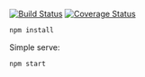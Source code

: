 [![Build Status](https://travis-ci.org/bitpay/icv2.svg?branch=master)](https://travis-ci.org/bitpay/icv2) [![Coverage Status](https://coveralls.io/repos/github/bitpay/icv2/badge.svg?branch=master)](https://coveralls.io/github/bitpay/icv2?branch=master)

```bash
npm install
```

Simple serve:
```bash
npm start
```
